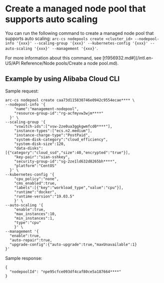 # Create a managed node pool that supports auto scaling

You can run the following command to create a managed node pool that supports auto scaling: `arc-cs nodepools create <cluster_id> --nodepool-info '{xxx}' --scaling-group '{xxx}' --kubernetes-config '{xxx}' --auto-scaling '{xxx}' --management '{xxx}'`.

For more information about this command, see [t1956932.md\#](/intl.en-US/API Reference/Node pools/Create a node pool.md).

## Example by using Alibaba Cloud CLI

Sample request:

```
arc-cs nodepool create caa73d115830746e0942c9554ecae**** \
--nodepool-info '{
    "name":"management-nodepool",
    "resource-group-id":"rg-acfmyvw3wjm****"
  }' \
--scaling-group '{
    "vswitch-ids":["vsw-2ze0ua3ggkgwmfcd0****"],
    "instance-types":["ecs.n2.medium"],
    "instance-charge-type":"PostPaid",
    "system-disk-category":"cloud_efficiency",
    "system-disk-size":120,
    "data-disks":[{"category":"cloud_ssd","size":40,"encrypted":"true"}],
    "key-pair":"sian-sshkey",
    "security-group-id":"sg-2ze1ld632d8265bh****",
    "platform":"CentOS"
  }' \
--kubernetes-config '{
    "cpu_policy":"none",
    "cms_enabled":true,
    "labels":[{"key":"workload_type","value":"cpu"}],
    "runtime":"docker",
    "runtime-version":"19.03.5"
    }' \
--auto-scaling '{
    "enable":true,
    "max_instances":10,
    "min_instances":1,
    "type":"cpu"
    }' \
--management '{
  "enable":true,
  "auto-repair":true,
  "upgrade-config":{"auto-upgrade":true,"maxUnavailable":1}
}'
```

Sample response:

```
{
  "nodepoolId": "npe95cfce093df4caf80ce5a187664****"
}
```

